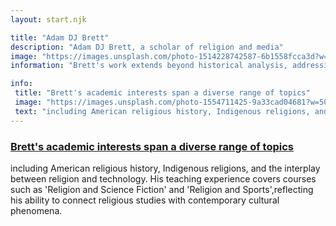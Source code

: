 ```yaml
---
layout: start.njk

title: "Adam DJ Brett"
description: "Adam DJ Brett, a scholar of religion and media"
image: "https://images.unsplash.com/photo-1514228742587-6b1558fcca3d?w=1200&auto=format&fit=crop&q=60&ixlib=rb-4.0.3&ixid=M3wxMjA3fDB8MHxzZWFyY2h8NTF8fG1pbmltYWxpcyUyMHdoaXRlfGVufDB8MHwwfHx8MA%3D%3D"
information: "Brett's work extends beyond historical analysis, addressing contemporary issues such as the Doctrine of Discovery and its impact on Indigenous peoples"

info: 
 title: "Brett's academic interests span a diverse range of topics"
 image: "https://images.unsplash.com/photo-1554711425-9a33cad04681?w=500&auto=format&fit=crop&q=60&ixlib=rb-4.0.3&ixid=M3wxMjA3fDB8MHxzZWFyY2h8MTJ8fG1pbmltYWxpc3xlbnwwfHwwfHx8MA%3D%3D"
 text: "including American religious history, Indigenous religions, and the interplay between religion and technology. His teaching experience covers courses such as 'Religion and Science Fiction' and 'Religion and Sports',reflecting his ability to connect religious studies with contemporary cultural phenomena"
---
```

### [Brett's academic interests span a diverse range of topics](/)

including American religious history, Indigenous religions, and the interplay between religion and technology. His teaching experience covers courses such as 'Religion and Science Fiction' and 'Religion and Sports',reflecting his ability to connect religious studies with contemporary cultural phenomena.
